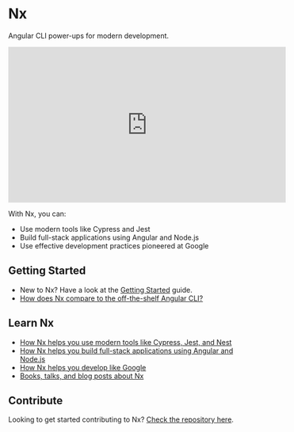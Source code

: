 # Nx

Angular CLI power-ups for modern development.

<iframe width="560" height="315" src="https://www.youtube.com/embed/XZpp52IqD2A" frameborder="0" allow="accelerometer; autoplay; encrypted-media; gyroscope; picture-in-picture" allowfullscreen></iframe>

With Nx, you can:

- Use modern tools like Cypress and Jest
- Build full-stack applications using Angular and Node.js
- Use effective development practices pioneered at Google

## Getting Started

- New to Nx? Have a look at the [Getting Started](./getting-started.md) guide.
- [How does Nx compare to the off-the-shelf Angular CLI?](./nx-and-cli.md)

## Learn Nx

- [How Nx helps you use modern tools like Cypress, Jest, and Nest](../fundamentals/use-modern-tools.md)
- [How Nx helps you build full-stack applications using Angular and Node.js](../fundamentals/build-full-stack-applications.md)
- [How Nx helps you develop like Google](../fundamentals/develop-like-google.md)
- [Books, talks, and blog posts about Nx](./resources)

## Contribute

Looking to get started contributing to Nx? [Check the repository here](http://github.com/nrwl/nx).
